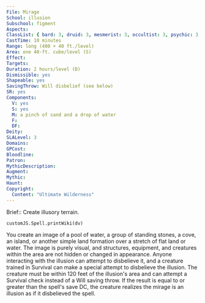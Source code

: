 ```yaml
---
File: Mirage
School: illusion
Subschool: figment
Aspects: 
ClassList: { bard: 3, druid: 3, mesmerist: 3, occultist: 3, psychic: 3, ranger: 3 }
CastTime: 10 minutes
Range: long (400 + 40 ft./level)
Area: one 40-ft. cube/level (S)
Effect: 
Targets: 
Duration: 2 hours/level (D)
Dismissible: yes
Shapeable: yes
SavingThrow: Will disbelief (see below)
SR: yes
Components:
  V: yes
  S: yes
  M: a pinch of sand and a drop of water
  F: 
  DF: 
Deity: 
SLALevel: 3
Domains: 
GPCost: 
Bloodline: 
Patron: 
MythicDescription: 
Augment: 
Mythic: 
Haunt: 
Copyright:
  Content: "Ultimate Wilderness"
---
```

Brief:: Create illusory terrain.

```dataviewjs
customJS.Spell.printWiki(dv)
```

You create an image of a pool of water, a group of standing stones, a cove, an island, or another simple land formation over a stretch of flat land or water. The image is purely visual, and structures, equipment, and creatures within the area are not hidden or changed in appearance. Anyone interacting with the illusion can attempt to disbelieve it, and a creature trained in Survival can make a special attempt to disbelieve the illusion. The creature must be within 120 feet of the illusion's area and can attempt a Survival check instead of a Will saving throw. If the result is equal to or greater than the spell's save DC, the creature realizes the mirage is an illusion as if it disbelieved the spell.
